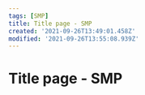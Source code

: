 ```yaml
---
tags: [SMP]
title: Title page - SMP
created: '2021-09-26T13:49:01.458Z'
modified: '2021-09-26T13:55:08.939Z'
---
```


# Title page - SMP

